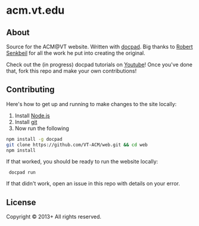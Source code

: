 # acm.vt.edu

## About

Source for the ACM@VT website. Written with [docpad](http://docpad.org/). Big thanks to [Robert Senkbeil](https://github.com/rcsenkbeil/acm) for all the work he put into creating the original.

Check out the (in progress) docpad tutorials on [Youtube](https://www.youtube.com)! Once you've done that, fork this repo and make your own contributions!

## Contributing

Here's how to get up and running to make changes to the site locally:

1. Install [Node.js](https://nodejs.org/en/)
2. Install [git](git-scm.com)
3. Now run the following

```bash     
npm install -g docpad
git clone https://github.com/VT-ACM/web.git && cd web
npm install
```

If that worked, you should be ready to run the website locally:
     
     docpad run

If that didn't work, open an issue in this repo with details on your error.

## License
Copyright &copy; 2013+ All rights reserved.
